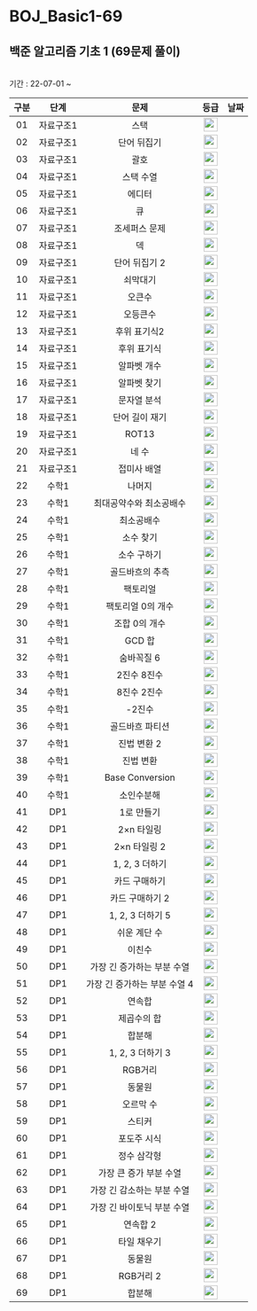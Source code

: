 # BOJ_Basic1-69

## 백준 알고리즘 기초 1 (69문제 풀이)
<br>
기간 : 22-07-01 ~ 

|구분|단계|문제|등급|날짜|
|:---:|:---:|:---:|:---:|:---:|
|01|자료구조1|스택|<img height="25px" width="25px" src="https://static.solved.ac/tier_small/7.svg"/>||
|02|자료구조1|단어 뒤집기|<img height="25px" width="25px" src="https://static.solved.ac/tier_small/5.svg"/>||
|03|자료구조1|괄호|<img height="25px" width="25px" src="https://static.solved.ac/tier_small/7.svg"/>||
|04|자료구조1|스택 수열|<img height="25px" width="25px" src="https://static.solved.ac/tier_small/8.svg"/>||
|05|자료구조1|에디터|<img height="25px" width="25px" src="https://static.solved.ac/tier_small/9.svg"/>||
|06|자료구조1|큐|<img height="25px" width="25px" src="https://static.solved.ac/tier_small/7.svg"/>||
|07|자료구조1|조세퍼스 문제|<img height="25px" width="25px" src="https://static.solved.ac/tier_small/7.svg"/>||
|08|자료구조1|덱|<img height="25px" width="25px" src="https://static.solved.ac/tier_small/7.svg"/>||
|09|자료구조1|단어 뒤집기 2|<img height="25px" width="25px" src="https://static.solved.ac/tier_small/8.svg"/>||
|10|자료구조1|쇠막대기|<img height="25px" width="25px" src="https://static.solved.ac/tier_small/8.svg"/>||
|11|자료구조1|오큰수|<img height="25px" width="25px" src="https://static.solved.ac/tier_small/12.svg"/>||
|12|자료구조1|오등큰수|<img height="25px" width="25px" src="https://static.solved.ac/tier_small/13.svg"/>||
|13|자료구조1|후위 표기식2|<img height="25px" width="25px" src="https://static.solved.ac/tier_small/8.svg"/>||
|14|자료구조1|후위 표기식|<img height="25px" width="25px" src="https://static.solved.ac/tier_small/13.svg"/>||
|15|자료구조1|알파벳 개수|<img height="25px" width="25px" src="https://static.solved.ac/tier_small/4.svg"/>||
|16|자료구조1|알파벳 찾기|<img height="25px" width="25px" src="https://static.solved.ac/tier_small/4.svg"/>||
|17|자료구조1|문자열 분석|<img height="25px" width="25px" src="https://static.solved.ac/tier_small/4.svg"/>||
|18|자료구조1|단어 길이 재기|<img height="25px" width="25px" src="https://static.solved.ac/tier_small/4.svg"/>||
|19|자료구조1|ROT13|<img height="25px" width="25px" src="https://static.solved.ac/tier_small/5.svg"/>||
|20|자료구조1|네 수|<img height="25px" width="25px" src="https://static.solved.ac/tier_small/3.svg"/>||
|21|자료구조1|접미사 배열|<img height="25px" width="25px" src="https://static.solved.ac/tier_small/7.svg"/>||
|22|수학1|나머지|<img height="25px" width="25px" src="https://static.solved.ac/tier_small/1.svg"/>||
|23|수학1|최대공약수와 최소공배수|<img height="25px" width="25px" src="https://static.solved.ac/tier_small/6.svg"/>||
|24|수학1|최소공배수|<img height="25px" width="25px" src="https://static.solved.ac/tier_small/6.svg"/>||
|25|수학1|소수 찾기|<img height="25px" width="25px" src="https://static.solved.ac/tier_small/7.svg"/>||
|26|수학1|소수 구하기|<img height="25px" width="25px" src="https://static.solved.ac/tier_small/8.svg"/>||
|27|수학1|골드바흐의 추측|<img height="25px" width="25px" src="https://static.solved.ac/tier_small/10.svg"/>||
|28|수학1|팩토리얼|<img height="25px" width="25px" src="https://static.solved.ac/tier_small/3.svg"/>||
|29|수학1|팩토리얼 0의 개수|<img height="25px" width="25px" src="https://static.solved.ac/tier_small/7.svg"/>||
|30|수학1|조합 0의 개수|<img height="25px" width="25px" src="https://static.solved.ac/tier_small/9.svg"/>||
|31|수학1|GCD 합|<img height="25px" width="25px" src="https://static.solved.ac/tier_small/8.svg"/>||
|32|수학1|숨바꼭질 6|<img height="25px" width="25px" src="https://static.solved.ac/tier_small/9.svg"/>||
|33|수학1|2진수 8진수|<img height="25px" width="25px" src="https://static.solved.ac/tier_small/4.svg"/>||
|34|수학1|8진수 2진수|<img height="25px" width="25px" src="https://static.solved.ac/tier_small/3.svg"/>||
|35|수학1|-2진수|<img height="25px" width="25px" src="https://static.solved.ac/tier_small/7.svg"/>||
|36|수학1|골드바흐 파티션|<img height="25px" width="25px" src="https://static.solved.ac/tier_small/9.svg"/>||
|37|수학1|진법 변환 2|<img height="25px" width="25px" src="https://static.solved.ac/tier_small/5.svg"/>||
|38|수학1|진법 변환|<img height="25px" width="25px" src="https://static.solved.ac/tier_small/4.svg"/>||
|39|수학1|Base Conversion|<img height="25px" width="25px" src="https://static.solved.ac/tier_small/6.svg"/>||
|40|수학1|소인수분해|<img height="25px" width="25px" src="https://static.solved.ac/tier_small/6.svg"/>||
|41|DP1|1로 만들기|<img height="25px" width="25px" src="https://static.solved.ac/tier_small/8.svg"/>||
|42|DP1|2×n 타일링|<img height="25px" width="25px" src="https://static.solved.ac/tier_small/8.svg"/>||
|43|DP1|2×n 타일링 2|<img height="25px" width="25px" src="https://static.solved.ac/tier_small/8.svg"/>||
|44|DP1|1, 2, 3 더하기|<img height="25px" width="25px" src="https://static.solved.ac/tier_small/8.svg"/>||
|45|DP1|카드 구매하기|<img height="25px" width="25px" src="https://static.solved.ac/tier_small/10.svg"/>||
|46|DP1|카드 구매하기 2|<img height="25px" width="25px" src="https://static.solved.ac/tier_small/10.svg"/>||
|47|DP1|1, 2, 3 더하기 5|<img height="25px" width="25px" src="https://static.solved.ac/tier_small/9.svg"/>||
|48|DP1|쉬운 계단 수|<img height="25px" width="25px" src="https://static.solved.ac/tier_small/10.svg"/>||
|49|DP1|이친수|<img height="25px" width="25px" src="https://static.solved.ac/tier_small/8.svg"/>||
|50|DP1|가장 긴 증가하는 부분 수열|<img height="25px" width="25px" src="https://static.solved.ac/tier_small/9.svg"/>||
|51|DP1|가장 긴 증가하는 부분 수열 4|<img height="25px" width="25px" src="https://static.solved.ac/tier_small/12.svg"/>||
|52|DP1|연속합|<img height="25px" width="25px" src="https://static.solved.ac/tier_small/9.svg"/>||
|53|DP1|제곱수의 합|<img height="25px" width="25px" src="https://static.solved.ac/tier_small/8.svg"/>||
|54|DP1|합분해|<img height="25px" width="25px" src="https://static.solved.ac/tier_small/11.svg"/>||
|55|DP1|1, 2, 3 더하기 3|<img height="25px" width="25px" src="https://static.solved.ac/tier_small/9.svg"/>||
|56|DP1|RGB거리|<img height="25px" width="25px" src="https://static.solved.ac/tier_small/10.svg"/>||
|57|DP1|동물원|<img height="25px" width="25px" src="https://static.solved.ac/tier_small/10.svg"/>||
|58|DP1|오르막 수|<img height="25px" width="25px" src="https://static.solved.ac/tier_small/10.svg"/>||
|59|DP1|스티커|<img height="25px" width="25px" src="https://static.solved.ac/tier_small/10.svg"/>||
|60|DP1|포도주 시식|<img height="25px" width="25px" src="https://static.solved.ac/tier_small/10.svg"/>||
|61|DP1|정수 삼각형|<img height="25px" width="25px" src="https://static.solved.ac/tier_small/10.svg"/>||
|62|DP1|가장 큰 증가 부분 수열|<img height="25px" width="25px" src="https://static.solved.ac/tier_small/9.svg"/>||
|63|DP1|가장 긴 감소하는 부분 수열|<img height="25px" width="25px" src="https://static.solved.ac/tier_small/9.svg"/>||
|64|DP1|가장 긴 바이토닉 부분 수열|<img height="25px" width="25px" src="https://static.solved.ac/tier_small/13.svg"/>||
|65|DP1|연속합 2|<img height="25px" width="25px" src="https://static.solved.ac/tier_small/11.svg"/>||
|66|DP1|타일 채우기|<img height="25px" width="25px" src="https://static.solved.ac/tier_small/11.svg"/>||
|67|DP1|동물원|<img height="25px" width="25px" src="https://static.solved.ac/tier_small/10.svg"/>||
|68|DP1|RGB거리 2|<img height="25px" width="25px" src="https://static.solved.ac/tier_small/12.svg"/>||
|69|DP1|합분해|<img height="25px" width="25px" src="https://static.solved.ac/tier_small/11.svg"/>||

